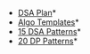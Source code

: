 * [DSA Plan](https://leetcode.com/discuss/study-guide/5870474/study-plan-2024)*
* [Algo Templates](https://leetcode.com/discuss/study-guide/5865858/part-2-coding-pattern-template-for-linear-ds-personal-notes)*
* [15 DSA Patterns](https://blog.algomaster.io/p/15-leetcode-patterns)*
* [20 DP Patterns](https://blog.algomaster.io/p/20-patterns-to-master-dynamic-programming)*